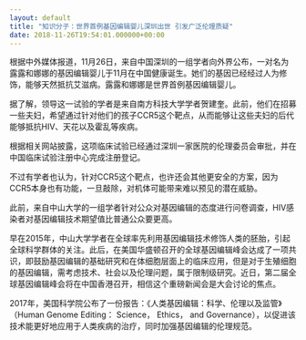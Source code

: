 ```yaml
---
layout: default
title: "知识分子：世界首例基因编辑婴儿深圳出世 引发广泛伦理质疑"
date: 2018-11-26T19:54:01.000000+00:00
---
```


根据中外媒体报道，11月26日，来自中国深圳的一组学者向外界公布，一对名为露露和娜娜的基因编辑婴儿于11月在中国健康诞生。她们的基因已经经过人为修饰，能够天然抵抗艾滋病。露露和娜娜是世界首例基因编辑婴儿。

据了解，领导这一试验的学者是来自南方科技大学学者贺建奎。此前，他们在招募一些夫妇，希望通过针对他们的孩子CCR5这个靶点，从而能够让这些夫妇的后代能够抵抗HIV、天花以及霍乱等疾病。

根据相关网站披露，这项临床试验已经通过深圳一家医院的伦理委员会审批，并在中国临床试验注册中心完成注册登记。

不过有学者也认为，针对CCR5这个靶点，也许还会其他更安全的方案，因为CCR5本身也有功能，一旦敲除，对机体可能带来难以预见的潜在威胁。

此前，来自中山大学的一组学者针对公众对基因编辑的态度进行问卷调查，HIV感染者对基因编辑技术期望值比普通公众要更高。

早在2015年，中山大学学者在全球率先利用基因编辑技术修饰人类的胚胎，引起全球科学群体的关注。此后，在美国华盛顿召开的全球基因编辑峰会达成了一项共识，即鼓励基因编辑的基础研究和在体细胞层面上的临床应用，但是对于生殖细胞的基因编辑，需考虑技术、社会以及伦理问题，属于限制级研究。近日，第二届全球基因编辑峰会将在中国香港召开，相信这个重磅新闻会是大会讨论的焦点。

2017年，美国科学院公布了一份报告：《人类基因编辑：科学、伦理以及监管》（Human Genome Editing： Science， Ethics， and Governance），以促进该技术能更好地应用于人类疾病的治疗，同时加强基因编辑的伦理规范。


